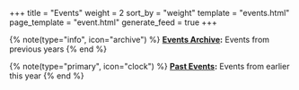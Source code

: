 +++
title = "Events"
weight = 2
sort_by = "weight"
template = "events.html"
page_template = "event.html"
generate_feed = true
+++

{% note(type="info", icon="archive") %}
**[Events Archive](@/events/archive/_index.md):** Events from previous years
{% end %}

{% note(type="primary", icon="clock") %}
**[Past Events](@/events/archive/current.md):** Events from earlier this year
{% end %}
